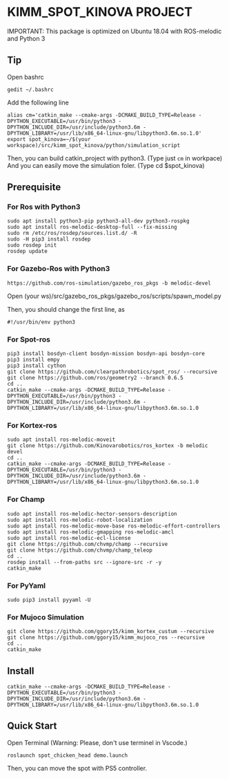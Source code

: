 # KIMM_SPOT_KINOVA PROJECT
IMPORTANT: This package is optimized on Ubuntu 18.04 with ROS-melodic and Python 3

## Tip
Open bashrc
```
gedit ~/.bashrc
```
Add the following line
```
alias cm='catkin_make --cmake-args -DCMAKE_BUILD_TYPE=Release -DPYTHON_EXECUTABLE=/usr/bin/python3 -DPYTHON_INCLUDE_DIR=/usr/include/python3.6m -DPYTHON_LIBRARY=/usr/lib/x86_64-linux-gnu/libpython3.6m.so.1.0'
export spot_kinova=~/$(your workspace)/src/kimm_spot_kinova/python/simulation_script
```
Then, you can build catkin_project with python3. (Type just `cm` in workpace)
And you can easily move the simulation foler. (Type cd $spot_kinova)

## Prerequisite
### For Ros with Python3

```
sudo apt install python3-pip python3-all-dev python3-rospkg
sudo apt install ros-melodic-desktop-full --fix-missing
sudo rm /etc/ros/rosdep/sources.list.d/ -R
sudo -H pip3 install rosdep
sudo rosdep init
rosdep update
```

### For Gazebo-Ros with Python3
```
https://github.com/ros-simulation/gazebo_ros_pkgs -b melodic-devel
```
Open (your ws)/src/gazebo_ros_pkgs/gazebo_ros/scripts/spawn_model.py

Then, you should change the first line, as
```
#!/usr/bin/env python3
```

### For Spot-ros
```
pip3 install bosdyn-client bosdyn-mission bosdyn-api bosdyn-core
pip3 install empy
pip3 install cython
git clone https://github.com/clearpathrobotics/spot_ros/ --recursive
git clone https://github.com/ros/geometry2 --branch 0.6.5
cd ..
catkin_make --cmake-args -DCMAKE_BUILD_TYPE=Release -DPYTHON_EXECUTABLE=/usr/bin/python3 -DPYTHON_INCLUDE_DIR=/usr/include/python3.6m -DPYTHON_LIBRARY=/usr/lib/x86_64-linux-gnu/libpython3.6m.so.1.0
```

### For Kortex-ros
```
sudo apt install ros-melodic-moveit
git clone https://github.com/Kinovarobotics/ros_kortex -b melodic devel
cd ..
catkin_make --cmake-args -DCMAKE_BUILD_TYPE=Release -DPYTHON_EXECUTABLE=/usr/bin/python3 -DPYTHON_INCLUDE_DIR=/usr/include/python3.6m -DPYTHON_LIBRARY=/usr/lib/x86_64-linux-gnu/libpython3.6m.so.1.0
```

### For Champ
```
sudo apt install ros-melodic-hector-sensors-description
sudo apt install ros-melodic-robot-localization
sudo apt install ros-melodic-move-base ros-melodic-effort-controllers
sudo apt install ros-melodic-gmapping ros-melodic-amcl
sudo apt install ros-melodic-ecl-license
git clone https://github.com/chvmp/champ --recursive
git clone https://github.com/chvmp/champ_teleop
cd ..
rosdep install --from-paths src --ignore-src -r -y
catkin_make 
```

### For PyYaml
```
sudo pip3 install pyyaml -U
```

### For Mujoco Simulation
```
git clone https://github.com/ggory15/kimm_kortex_custum --recursive
git clone https://github.com/ggory15/kimm_mujoco_ros --recursive
cd ..
catkin_make 
```
## Install
```
catkin_make --cmake-args -DCMAKE_BUILD_TYPE=Release -DPYTHON_EXECUTABLE=/usr/bin/python3 -DPYTHON_INCLUDE_DIR=/usr/include/python3.6m -DPYTHON_LIBRARY=/usr/lib/x86_64-linux-gnu/libpython3.6m.so.1.0
```

## Quick Start
Open Terminal (Warning: Please, don't use terminel in Vscode.)
```
roslaunch spot_chicken_head demo.launch
```
Then, you can move the spot with PS5 controller.


